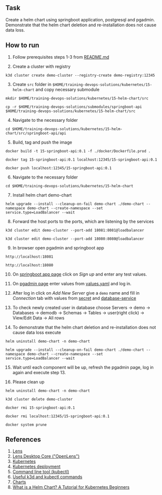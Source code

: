 ## Task

Create a helm chart using springboot application, postgresql and pgadmin. Demonstrate that the helm chart deletion and re-installation does not cause data loss.

## How to run

1. Follow prerequisites steps 1-3 from [README.md](../../README.md)

2. Create a cluster with registry
```
k3d cluster create demo-cluster --registry-create demo-registry:12345
```

3. Create `src` folder in `$HOME/training-devops-solutions/kubernetes/15-helm-chart` and copy necessary submodule

```
mkdir $HOME/training-devops-solutions/kubernetes/15-helm-chart/src

cp -r $HOME/training-devops-solutions/submodules/springboot-api $HOME/training-devops-solutions/kubernetes/15-helm-chart/src
```

4. Navigate to the necessary folder

```
cd $HOME/training-devops-solutions/kubernetes/15-helm-chart/src/springboot-api/api
```

5. Build, tag and push the image

```
docker build -t 15-springboot-api:0.1 -f ./docker/Dockerfile.prod .

docker tag 15-springboot-api:0.1 localhost:12345/15-springboot-api:0.1

docker push localhost:12345/15-springboot-api:0.1
```

6. Navigate to the necessary folder
```
cd $HOME/training-devops-solutions/kubernetes/15-helm-chart
```

7. Install helm chart demo-chart
```
helm upgrade --install --cleanup-on-fail demo-chart ./demo-chart --namespace demo-chart --create-namespace --set service.type=LoadBalancer --wait
```

8. Forward the host ports to the ports, which are listening by the services
```
k3d cluster edit demo-cluster --port-add 18081:8081@loadbalancer

k3d cluster edit demo-cluster --port-add 18080:8080@loadbalancer
```

9. In browser open pgadmin and springboot app
```
http://localhost:18081

http://localhost:18080
```
10. On [springboot app page](http://localhost:18080) click on *Sign up* and enter any test values.

11. On [pgadmin page](http://localhost:18081) enter values from [values.yaml](./demo-chart/values.yaml) and log in.

12. After log in click on *Add New Server* give a `demo` name and fill in *Connection* tab with values from [secret](./demo-chart/templates/secret.yaml) and [database-service](./demo-chart/templates/db-service.yaml)

13. To check newly created user in database choose Servers -> demo -> Databases -> demodb -> Schemas -> Tables -> user(right click) -> View/Edit Data -> All rows

14. To demonstrate that the helm chart deletion and re-installation does not cause data loss execute
```
helm uninstall demo-chart -n demo-chart  

helm upgrade --install --cleanup-on-fail demo-chart ./demo-chart --namespace demo-chart --create-namespace --set service.type=LoadBalancer --wait 
```

15. Wait until each component will be up, refresh the pgadmin page, log in again and execute step 13. 

16. Please clean up
```
helm uninstall demo-chart -n demo-chart 

k3d cluster delete demo-cluster

docker rmi 15-springboot-api:0.1

docker rmi localhost:12345/15-springboot-api:0.1

docker system prune
```
## References
1. [Lens](https://k8slens.dev/)
2. [Lens Desktop Core ("OpenLens")](https://github.com/lensapp/lens)
3. [Kubernetes](https://kubernetes.io/)
4. [Kubernetes deployment](https://kubernetes.io/docs/concepts/workloads/controllers/deployment/)
5. [Command line tool (kubectl)](https://kubernetes.io/docs/reference/kubectl/)
6. [Useful k3d and kubectl commands](https://ramigs.dev/blog/useful-k3d-and-kubectl-commands/)
7. [Charts](https://helm.sh/docs/topics/charts/)
8. [What is a Helm Chart? A Tutorial for Kubernetes Beginners](https://www.freecodecamp.org/news/what-is-a-helm-chart-tutorial-for-kubernetes-beginners/)